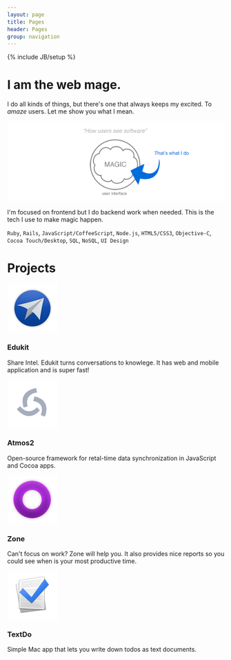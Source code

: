 ```yaml
---
layout: page
title: Pages 
header: Pages
group: navigation
---
```

{% include JB/setup %}

# I am the web mage.

I do all kinds of things, but there's one that always keeps my excited. To *amaze* users. Let me show you what I mean.

<div class="box"><img src="assets/magic.png" /></div>

I'm focused on frontend but I do backend work when needed. This is the tech I use to make magic happen.

`Ruby`, `Rails`, `JavaScript/CoffeeScript`, `Node.js`, `HTML5/CSS3`, `Objective-C`, `Cocoa Touch/Desktop`, `SQL`, `NoSQL`, `UI Design`

# Projects

<div class="clearfix">
  <div class="box project">
    <a href="/edukit"><img src="assets/edukit.png"></a>
    <h3>Edukit</h3>
    <p>Share Intel. Edukit turns conversations to knowlege. It has web and mobile application and is super fast!</p>
  </div>
  
  <div class="box project">
    <a href="/atmos2"><img src="assets/atmos2.png"></a>
    <h3>Atmos2</h3>
    <p>Open-source framework for retal-time data synchronization in JavaScript and Cocoa apps.</p>
  </div>
  
  <div class="box project">
    <a href="/zone"><img src="assets/zone.png"></a>
    <h3>Zone</h3>
    <p>Can't focus on work? Zone will help you. It also provides nice reports so you could see when is your most productive time.</p>
  </div>
  
  <div class="box project">
    <a href="/textdo"><img src="assets/textdo.png"></a>
    <h3>TextDo</h3>
    <p>Simple Mac app that lets you write down todos as text documents.</p>
  </div>
</div>